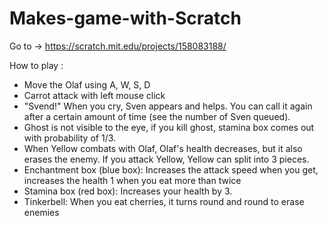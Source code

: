 # Makes-game-with-Scratch
Go to ->
https://scratch.mit.edu/projects/158083188/

How to play : 

- Move the Olaf using A, W, S, D
- Carrot attack with left mouse click
- "Svend!" When you cry, Sven appears and helps. You can call it again after a certain amount of time (see the number of Sven queued).
- Ghost is not visible to the eye, if you kill ghost, stamina box comes out with probability of 1/3.
- When Yellow combats with Olaf, Olaf's health decreases, but it also erases the enemy. If you attack Yellow, Yellow can split into 3 pieces.
- Enchantment box (blue box): Increases the attack speed when you get, increases the health 1 when you eat more than twice
- Stamina box (red box): Increases your health by 3.
- Tinkerbell: When you eat cherries, it turns round and round to erase enemies
